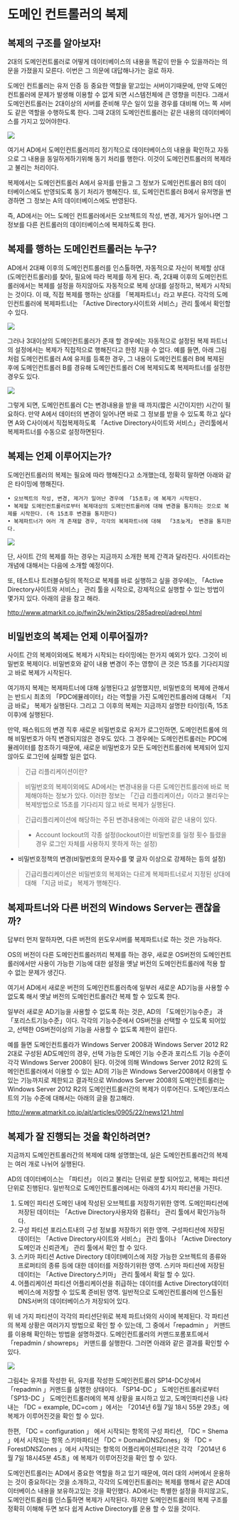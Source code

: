# 도메인 컨트롤러의 복제

## 복제의 구조를 알아보자!

2대의 도메인컨트롤러로 어떻게 데이터베이스의 내용을 똑같이 만들 수 있을까라는 의문을 가졌을지 모른다. 이번은 그 의문에 대답해나가는 걸로 하자.

도메인 컨트롤러는 유저 인증 등 중요한 역할을 맡고있는 서버이기때문에, 만약 도메인컨트롤러에 문제가 발생해 이용할 수 없게 되면 시스템전체에 큰 영향을 미친다. 그래서 도메인컨트롤러는 2대이상의 서버를 준비해 무슨 일이 있을 경우를 대비해 어느 쪽 서버도 같은 역할을 수행하도록 한다. 그때 2대의 도메인컨트롤러는 같은 내용의 데이터베이스를 가지고 있어야한다. 

![](image/ad_04/img01.png)
 
여기서 AD에서 도메인컨트롤러끼리 정기적으로 데이터베이스의 내용을 확인하고 자동으로 그 내용을 동일하게하기위해 동기 처리를 행한다. 이것이 도메인컨트롤러의 복제라고 불리는 처리이다. 

복제에서는 도메인컨트롤러 A에서 유저를 만들고 그 정보가 도메인컨트롤러 B의 데이터베이스에도 반영되도록 동기 처리가 행해진다. 또, 도메인컨트롤러 B에서 유저명을 변경하면 그 정보는 A의 데이터베이스에도 반영된다.

즉, AD에서는 어느 도메인 컨트롤러에서든 오브젝트의 작성, 변경, 제거가 일어나면 그 정보를 다른 컨트롤러의 데이터베이스에 복제하도록 한다.

## 복제를 행하는 도메인컨트롤러는 누구?

AD에서 2대째 이후의 도메인컨트롤러를 인스톨하면, 자동적으로 자신이 복제할 상대(도메인컨트롤러)를 찾아, 필요에 따라 복제를 하게 된다.  즉, 2대째 이후의 도메인컨트롤러에서는 복제를 설정을 하지않아도 자동적으로 복제 상대를 설정하고, 복제가 시작되는 것이다. 이 때, 직접 복제를 행하는 상대를 「복제파트너」라고 부른다. 각각의 도메인컨트롤러에 복제파트너는  「Active Directory사이트와 서비스」관리 툴에서 확인할 수 있다.

![](image/ad_04/img02.png)

그러나 3대이상의 도메인컨트롤러가 존재 할 경우에는 자동적으로 설정된 복제 파트너의 설정에서는 복제가 직접적으로 행해진다고 한정 지을 수 없다. 예를 들면, 아래 그림처럼 도메인컨트롤러 A에 유저를 등록한 경우, 그 내용이 도메인컨트롤러 B에 복제된 후에 도메인컨트롤러 B를 경유해 도메인컨트롤러 C에 복제되도록 복제파트너를 설정한 경우도 있다.

![](image/ad_04/img03.png)

그렇게 되면, 도메인컨트롤러 C는 변경내용을 받을 때 까지(짧은 시간이지만)  시간이 필요하다. 만약 A에서 데이터의 변경이 일어나면 바로 그 정보를 받을 수 있도록 하고 싶다면 A와 C사이에서 직접복제하도록 「Active Directory사이트와 서비스」관리툴에서 복제파트너를 수동으로 설정하면된다.

## 복제는 언제 이루어지는가?

도메인컨트롤러의 복제는 필요에 따라 행해진다고 소개했는데, 정확히 말하면 아래와 같은 타이밍에 행해진다.

	• 오브젝트의 작성, 변경, 제거가 일어난 경우에 「15초후」에 복제가 시작된다.
	• 복제할 도메인컨트롤러로부터 복제대상의 도메인컨트롤러에 대해 변경을 통지하는 것으로 복제를 시작한다. (즉 15초후 변경을 통지한다)
	• 복제파트너가 여러 개 존재할 경우, 각각의 복제파트너에 대해  「3초늦게」 변경을 통지한다. 

![](image/ad_04/img04.png)

단, 사이트 간의 복제를 하는 경우는 지금까지 소개한 복제 간격과 달라진다. 사이트라는 개념에 대해서는 다음에 소개할 예정이다. 

또, 테스트나 트러블슈팅의 목적으로 복제를 바로 실행하고 싶을 경우에는, 
 「Active Directory사이트와 서비스」 관리 툴을 시작으로, 강제적으로 실행할 수 있는 방법이 몇가지 있다.  아래의 글을 참고 해라.

<http://www.atmarkit.co.jp/fwin2k/win2ktips/285adrepl/adrepl.html>

## 비밀번호의 복제는 언제 이루어질까?

사이트 간의 복제이외에도 복제가 시작되는 타이밍에는 한가지 예외가 있다. 그것이 비밀번호 복제이다. 비밀번호와 같이 내용 변경이 주는 영향이 큰 것은 15초를 기다리지않고 바로 복제가 시작된다.

여기까지 복제는 복제파트너에 대해 실행된다고 설명했지만, 비밀번호의 복제에 관해서는 반드시 최초의 「PDC에뮬레이터」라는 역할을 가진 도메인컨트롤러에 대해서  「지금 바로」 복제가 실행된다. 그리고 그 이후의 복제는 지금까지 설명한 타이밍(즉, 15초 이후)에 실행된다.

만약, 패스워드의 변경 직후 새로운 비밀번호로 유저가 로그인하면, 도메인컨트롤에 의해 비밀번호가 아직 변경되지않은 경우도 있다. 그 경우에는 도메인컨트롤러는 PDC에뮬레이터를 참조하기 때문에, 새로운 비밀번호가 모든 도메인컨트롤러에 복제되어 있지않아도 로그인에 실패할 일은 없다.

> 긴급 리플리케이션이란?

> 비밀번호의 복제이외에도 AD에서는 변경내용을 다른 도메인컨트롤러에 바로 복제해야하는 정보가 있다. 이러한 정보는 「긴급 리플리케이션」이라고 불리우는 복제방법으로 15초를 기다리지 않고 바로 복제가 실행된다.

> 긴급리플리케이션에 해당하는 주된 변경내용에는 아래와 같은 내용이 있다. 

> - Account lockout의 각종 설정(lockout이란 비밀번호를 일정 횟수 틀렸을 경우 로그인 자체를 사용하지 못하게 하는 설정)
- 비밀번호정책의 변경(비밀번호의 문자수를 몇 글자 이상으로 강제하는 등의 설정)

> 긴급리플리케이션은 비밀번호의 복제와는 다르게 복제파트너로서 지정된 상대에 대해 「지금 바로」 복제가 행해진다.


## 복제파트너와 다른 버전의 Windows Server는 괜찮을까?

답부터 먼저 말하자면, 다른 버전의 윈도우서버를 복제파트너로 하는 것은 가능하다.

OS의 버전이 다른 도메인컨트롤러끼리 복제를 하는 경우, 새로운 OS버전의 도메인컨트롤러에서만 사용이 가능한 기능에 대한 설정을 옛날 버전의 도메인컨트롤러에 적용 할 수 없는 문제가 생긴다. 

여기서 AD에서 새로운 버전의 도메인컨트롤러측에 일부러 새로운 AD기능을 사용할 수 없도록 해서 옛날 버전의 도메인컨트롤러간 복제 할 수 있도록 한다.

일부러 새로운 AD기능을 사용할 수 없도록 하는 것은, AD의 「도메인기능수준」 과  「포리스트기능수준」이다. 각각의 기능수준에서 OS버전을 선택할 수 있도록 되어있고, 선택한 OS버전이상의 기능을 사용할 수 없도록 제한이 걸린다.

예를 들면 도메인컨트롤라가 Windows Server 2008과 Windows Server 2012 R2 2대로 구성된 AD도메인의 경우, 선택 가능한 도메인 기능 수준과 포리스트 기능 수준이 각각 Windows Server 2008이 된다.  이것에 의해 Windows Server 2012 R2의 도메인컨트롤러에서 이용할 수 있는 AD의 기능은 Windows Server2008에서 이용할 수 있는 기능까지로 제한되고 결과적으로 Windows Server 2008의 도메인컨트롤러는 Windows Server 2012 R2의 도메인컨트롤러간의 복제가 이루어진다. 도메인/포리스트의 기능 수준에 대해서는 아래의 글을 참고해라.

<http://www.atmarkit.co.jp/ait/articles/0905/22/news121.html>

## 복제가 잘 진행되는 것을 확인하려면?

지금까지 도메인컨트롤러간의 복제에 대해 설명했는데, 실은 도메인컨트롤러간의 복제는 여러 개로 나뉘어 실행된다. 

AD의 데이터베이스는 「파티션」 이라고 불리는 단위로 분할 되어있고, 복제는 파티션단위로 진행된다. 일반적으로 도메인컨트롤러에서는 아래의 4가지 파티션을 가진다.

1. 도메인 파티션 
	도메인 내에 작성된 오브젝트를 저장하기위한 영역. 도메인파티션에 저장된 데이터는 「Active Directory사용자와 컴퓨터」 관리 툴에서 확인가능하다.
2. 구성 파티션
	포리스트내의 구성 정보를 저장하기 위한 영역. 구성파티션에 저장된 데이터는  「Active Directory사이트와 서비스」 관리 툴이나  「Active Directory도메인과 신뢰관계」 관리 툴에서 확인 할 수 있다.
3. 스키마 파티션
	Active Directory 데이터베이스에 저장 가능한 오브젝트의 종류와 프로퍼티의 종류 등에 대한 데이터를 저장하기위한 영역. 스키마 파티션에 저장된 데이터는 「Active Directory스키마」 관리 툴에서 확일 할 수 있다.
4. 어플리케이션 파티션
	어플리케이션을 취급하는 데이터를 Active Directory데이터베이스에 저장할 수 있도록 준비된 영역. 일반적으로 도메인컨트롤러에 인스톨된 DNS서버의 데이터베이스가 저장되어 있다.


위 네 가지 파티션이 각각의 파티션단위로 복제 파트너와의 사이에 복제된다. 각 파티션의 복제 상황은 여러가지 방법으로 확인 할 수 있는데, 그 중에서「repadmin 」 커맨드를 이용해 확인하는 방법을 설명하겠다. 도메인컨트롤러의 커맨드포롬포트에서 「repadmin / showreps」 커맨드를 실행한다. 그러면 아래와 같은 결과를 확인할 수 있다.  

![](image/ad_04/img05.png)

그림4는 유저를 작성한 뒤, 유저를 작성한 도메인컨트롤러 SP14-DC상에서 「repadmin 」커맨드를 실행한 상태이다. 「SP14-DC 」 도메인컨트롤러로부터 「SP13-DC 」 도메인컨트롤러에의 복제 상황을 표시하고 있고, 도메인파티션을 나타내는 「DC = example, DC=com 」에서는 「2014년 6월 7일 18시 55분 29초」에 복제가 이루어진것을 확인 할 수 있다. 

한편, 「DC = configuration 」 에서 시작되는 항목의 구성 파티션, 「DC = Shema 」에서 시작되는 항목 스키마파티션 「DC = DomainDNSZones」와 「DC = ForestDNSZones 」에서 시작되는 항목의 어플리케이션파티션은 각각 「2014년 6월 7일 18시45분 45초」에 복제가 이루어진것을 확인 할 수 있다.

도메인컨트롤러는 AD에서 중요한 역할을 하고 있기 때문에, 여러 대의 서버에서 운용하는 것이 중요하다는 것을 소개하고, 각각의 도메인컨트롤러는 복제를 행해서 같은 AD데이터베이스 내용을 보유하고있는 것을 확인했다. AD에서는 특별한 설정을 하지않고도, 도메인컨트롤러를 인스톨하면 복제가 시작된다. 하지만 도메인컨트롤러의 복제 구조를 정확히 이해해 두면 보다 쉽게 Active Directory를 운용 할 수 있을 것이다.
































